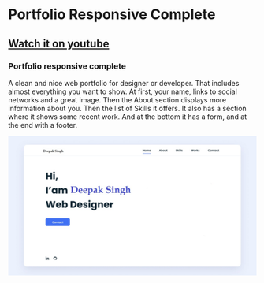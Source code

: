 # Portfolio Responsive Complete
## [Watch it on youtube](https://youtu.be/AKNvTxWOdKw)
### Portfolio responsive complete
A clean and nice web portfolio for designer or developer. That includes almost everything you want to show. At first, your name, links to social networks and a great image. Then the About section displays more information about you. Then the list of Skills it offers. It also has a section where it shows some recent work. And at the bottom it has a form, and at the end with a footer.



![preview img](/preview.png)
